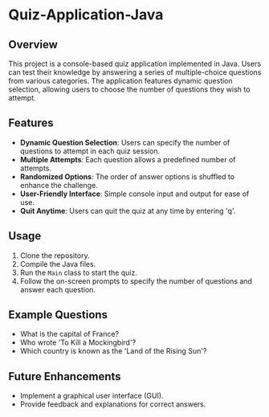 # Quiz-Application-Java


## Overview

This project is a console-based quiz application implemented in Java. Users can test their knowledge by answering a series of multiple-choice questions from various categories. The application features dynamic question selection, allowing users to choose the number of questions they wish to attempt.

## Features

- **Dynamic Question Selection**: Users can specify the number of questions to attempt in each quiz session.
- **Multiple Attempts**: Each question allows a predefined number of attempts.
- **Randomized Options**: The order of answer options is shuffled to enhance the challenge.
- **User-Friendly Interface**: Simple console input and output for ease of use.
- **Quit Anytime**: Users can quit the quiz at any time by entering 'q'.

## Usage

1. Clone the repository.
2. Compile the Java files.
3. Run the `Main` class to start the quiz.
4. Follow the on-screen prompts to specify the number of questions and answer each question.

## Example Questions

- What is the capital of France?
- Who wrote 'To Kill a Mockingbird'?
- Which country is known as the 'Land of the Rising Sun'?

## Future Enhancements

- Implement a graphical user interface (GUI).
- Provide feedback and explanations for correct answers.
